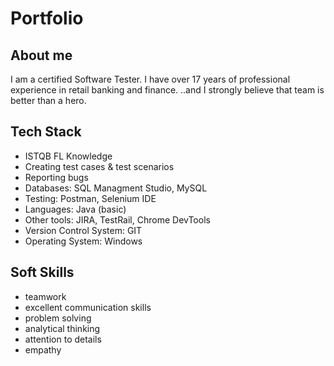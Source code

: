 # Portfolio

## About me
I am a certified Software Tester. I have over 17 years of professional experience in retail banking and finance. 
..and I strongly believe that team is better than a hero.

## Tech Stack
* ISTQB FL Knowledge
* Creating test cases  & test scenarios
* Reporting bugs
* Databases: SQL Managment Studio, MySQL 
* Testing: Postman, Selenium IDE
* Languages: Java (basic)
* Other tools: JIRA, TestRail, Chrome DevTools
* Version Control System: GIT
* Operating System: Windows

## Soft Skills
* teamwork
* excellent communication skills
* problem solving
* analytical thinking 
* attention to details
* empathy
